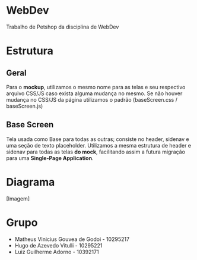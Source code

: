 # WebDev
Trabalho de Petshop da disciplina de WebDev

# Estrutura
## Geral
Para o **mockup**, utilizamos o mesmo nome para as telas e seu respectivo arquivo CSS/JS caso exista alguma mudança no mesmo. Se não houver mudança no CSS/JS da página utilizamos o padrão (baseScreen.css / baseScreen.js)

## Base Screen
Tela usada como Base para todas as outras; consiste no header, sidenav e uma seção de texto placeholder.
Utilizamos a mesma estrutura de header e sidenav para todas as telas **do mock**, facilitando assim a futura migração para uma **Single-Page Application**.

# Diagrama

[Imagem]

# Grupo
- Matheus Vinicius Gouvea de Godoi -    10295217
- Hugo de Azevedo Vitulli          - 10295221
- Luiz Guilherme Adorno            - 10392171